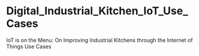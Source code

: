 # Digital_Industrial_Kitchen_IoT_Use_Cases
IoT is on the Menu: On Improving Industrial Kitchens through the Internet of Things Use Cases
